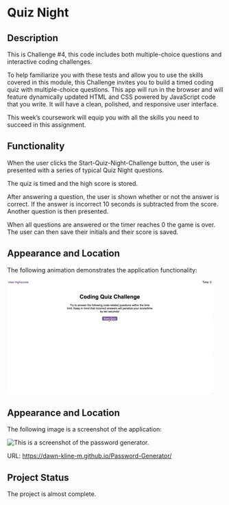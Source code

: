 # Quiz Night

## Description

This is Challenge #4, this code includes both multiple-choice questions and interactive coding challenges. 

To help familiarize you with these tests and allow you to use the skills covered in this module, this Challenge invites you to build a timed coding quiz with multiple-choice questions. This app will run in the browser and will feature dynamically updated HTML and CSS powered by JavaScript code that you write. It will have a clean, polished, and responsive user interface. 

This week’s coursework will equip you with all the skills you need to succeed in this assignment.

## Functionality


When the user clicks the Start-Quiz-Night-Challenge button, the user is presented with a series of typical Quiz Night questions.

The quiz is timed and the high score is stored.

After answering a question, the user is shown whether or not the answer is correct.  If the answer is incorrect 10 seconds is subtracted from the score.  Another question is then presented.

When all questions are answered or the timer reaches 0 the game is over.  The user can then save their initials and their score is saved.


## Appearance and Location

The following animation demonstrates the application functionality:

![A user clicks through an interactive coding quiz, then enters initials to save the high score before resetting and starting over.](./Assets/04-web-apis-homework-demo.gif)


## Appearance and Location

The following image is a screenshot of the application:

![This is a screenshot of the password generator.](./Assets/03-javascript-homework-demo.png)

URL: https://dawn-kline-m.github.io/Password-Generator/

 

## Project Status

The project is almost complete.



